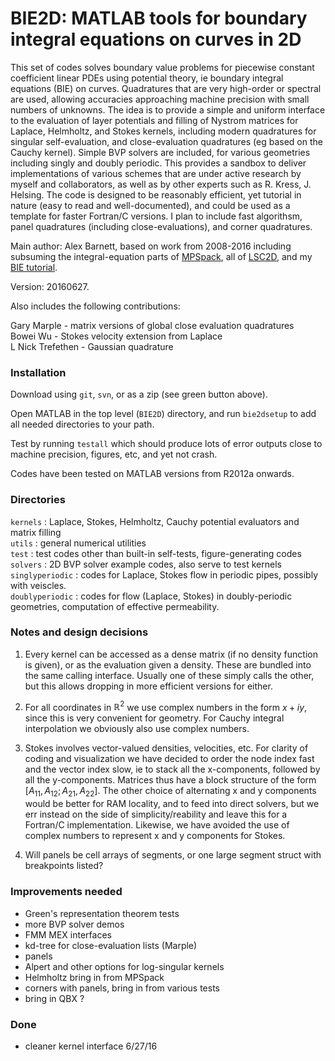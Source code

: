 # BIE2D: MATLAB tools for boundary integral equations on curves in 2D

This set of codes solves boundary value problems for piecewise constant coefficient linear PDEs using potential theory, ie boundary integral equations (BIE) on curves. Quadratures that are very high-order or spectral are used, allowing accuracies approaching machine precision with small numbers of unknowns. The idea is to provide a simple and uniform interface to the evaluation of layer potentials and filling of Nystrom matrices for Laplace, Helmholtz, and Stokes kernels, including modern quadratures for singular self-evaluation, and close-evaluation quadratures (eg based on the Cauchy kernel).  Simple BVP solvers are included, for various geometries including singly and doubly periodic. This provides a sandbox to deliver implementations of various schemes that are under active research by myself and collaborators, as well as by other experts such as R. Kress, J. Helsing. The code is designed to be reasonably efficient, yet tutorial in nature (easy to read and well-documented), and could be used as a template for faster Fortran/C versions.  I plan to include fast algorithsm, panel quadratures (including close-evaluations), and corner quadratures.

Main author: Alex Barnett, based on work from 2008-2016 including subsuming the integral-equation parts of [MPSpack](https://github.com/ahbarnett/mpspack), all of [LSC2D](http://math.dartmouth.edu/~ahb/software/lsc2d.tgz), and my [BIE tutorial](https://math.dartmouth.edu/~fastdirect/notes/quadrtut.zip).

Version: 20160627.

Also includes the following contributions:

  Gary Marple - matrix versions of global close evaluation quadratures  
  Bowei Wu - Stokes velocity extension from Laplace  
  L Nick Trefethen - Gaussian quadrature  

### Installation

Download using `git`, `svn`, or as a zip (see green button above).

Open MATLAB in the top level (`BIE2D`) directory, and run `bie2dsetup` to add all needed directories to your path. 

Test by running `testall` which should produce lots of error outputs close to machine precision, figures, etc, and yet not crash.

Codes have been tested on MATLAB versions from R2012a onwards.


### Directories

`kernels` : Laplace, Stokes, Helmholtz, Cauchy potential evaluators and matrix filling  
`utils`   : general numerical utilities  
`test`    : test codes other than built-in self-tests, figure-generating codes  
`solvers` : 2D BVP solver example codes, also serve to test kernels  
`singlyperiodic` : codes for Laplace, Stokes flow in periodic pipes, possibly with veiscles.  
`doublyperiodic` : codes for flow (Laplace, Stokes) in doubly-periodic geometries, computation of effective permeability.  

### Notes and design decisions

1. Every kernel can be accessed as a dense matrix (if no density function is given), or as the evaluation given a density.  These are bundled into the same calling interface.  Usually one of these simply calls the other, but this allows dropping in more efficient versions for either.

1. For all coordinates in $\mathbb{R}^2$ we use complex numbers in the form $x+iy$, since this is very convenient for geometry. For Cauchy integral interpolation we obviously also use complex numbers.

1. Stokes involves vector-valued densities, velocities, etc. For clarity of coding and visualization we have decided to order the node index fast and the vector index slow, ie to stack all the x-components, followed by all the y-components. Matrices thus have a block structure of the form $[A_{11}, A_{12}; A_{21}, A_{22}]$. The other choice of alternating x and y components would be better for RAM locality, and to feed into direct solvers, but we err instead on the side of simplicity/reability and leave this for a Fortran/C implementation. Likewise, we have avoided the use of complex numbers to represent x and y components for Stokes.

1. Will panels be cell arrays of segments, or one large segment struct with breakpoints listed?

### Improvements needed

* Green's representation theorem tests
* more BVP solver demos
* FMM MEX interfaces
* kd-tree for close-evaluation lists (Marple)
* panels
* Alpert and other options for log-singular kernels
* Helmholtz bring in from MPSpack
* corners with panels, bring in from various tests
* bring in QBX ?

### Done

* cleaner kernel interface 6/27/16
